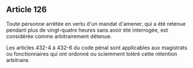 Article 126
----
Toute personne arrêtée en vertu d'un mandat d'amener, qui a été retenue pendant
plus de vingt-quatre heures sans avoir été interrogée, est considérée comme
arbitrairement détenue.

Les articles 432-4 à 432-6 du code pénal sont applicables aux magistrats ou
fonctionnaires qui ont ordonné ou sciemment toléré cette rétention arbitraire.
